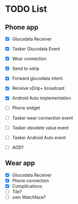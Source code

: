 # TODO List

## Phone app

- [x] Glucodata Receiver
- [x] Tasker Glucodata Event
- [x] Wear connection
- [x] Send to xdrip
- [x] Forward glucodata intent
- [x] Receive xDrip+ broadcast
- [x] Android Auto implementation
- [ ] Phone widget
- [ ] Tasker wear connection event
- [ ] Tasker obsolete value event
- [ ] Tasker Android Auto event
- [ ] AOD?


## Wear app

- [x] Glucodata Receiver
- [x] Phone connection
- [x] Compilications
- [ ] Tile?
- [ ] own Watchface?
